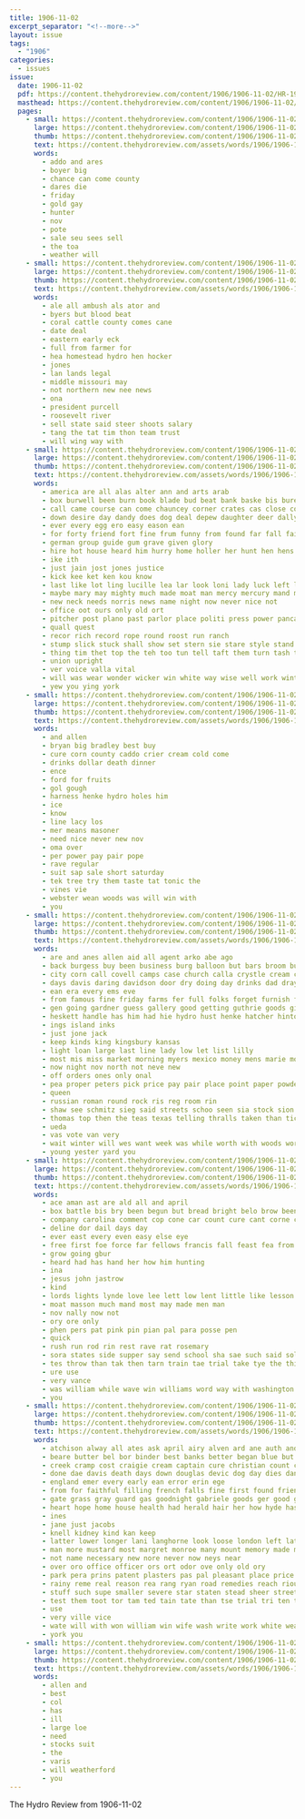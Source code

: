 ```yaml
---
title: 1906-11-02
excerpt_separator: "<!--more-->"
layout: issue
tags:
  - "1906"
categories:
  - issues
issue:
  date: 1906-11-02
  pdf: https://content.thehydroreview.com/content/1906/1906-11-02/HR-1906-11-02.pdf
  masthead: https://content.thehydroreview.com/content/1906/1906-11-02/masthead/HR-1906-11-02.jpg
  pages:
    - small: https://content.thehydroreview.com/content/1906/1906-11-02/small/HR-1906-11-02-01.jpg
      large: https://content.thehydroreview.com/content/1906/1906-11-02/large/HR-1906-11-02-01.jpg
      thumb: https://content.thehydroreview.com/content/1906/1906-11-02/thumbnails/HR-1906-11-02-01.jpg
      text: https://content.thehydroreview.com/assets/words/1906/1906-11-02/HR-1906-11-02-01.txt
      words:
        - addo and ares
        - boyer big
        - chance can come county
        - dares die
        - friday
        - gold gay
        - hunter
        - nov
        - pote
        - sale seu sees sell
        - the toa
        - weather will
    - small: https://content.thehydroreview.com/content/1906/1906-11-02/small/HR-1906-11-02-02.jpg
      large: https://content.thehydroreview.com/content/1906/1906-11-02/large/HR-1906-11-02-02.jpg
      thumb: https://content.thehydroreview.com/content/1906/1906-11-02/thumbnails/HR-1906-11-02-02.jpg
      text: https://content.thehydroreview.com/assets/words/1906/1906-11-02/HR-1906-11-02-02.txt
      words:
        - ale all ambush als ator and
        - byers but blood beat
        - coral cattle county comes cane
        - date deal
        - eastern early eck
        - full from farmer for
        - hea homestead hydro hen hocker
        - jones
        - lan lands legal
        - middle missouri may
        - not northern new nee news
        - ona
        - president purcell
        - roosevelt river
        - sell state said steer shoots salary
        - tang the tat tim thon team trust
        - will wing way with
    - small: https://content.thehydroreview.com/content/1906/1906-11-02/small/HR-1906-11-02-03.jpg
      large: https://content.thehydroreview.com/content/1906/1906-11-02/large/HR-1906-11-02-03.jpg
      thumb: https://content.thehydroreview.com/content/1906/1906-11-02/thumbnails/HR-1906-11-02-03.jpg
      text: https://content.thehydroreview.com/assets/words/1906/1906-11-02/HR-1906-11-02-03.txt
      words:
        - america are all alas alter ann and arts arab
        - box burwell been burn book blade bud beat bank baske bis bureau back bills board boy banks barn began but best break better
        - call came course can come chauncey corner crates cas close con case carry curry craw colts china christmas counter cellar cases clerk cotton cach
        - down desire day dandy does dog deal depew daughter deer dally
        - ever every egg ero easy eason ean
        - for forty friend fort fine frum funny from found far fall fails fix farmer full fun fellows first
        - german group guide gum grave given glory
        - hire hot house heard him hurry home holler her hunt hen hens heir hea had has how horse
        - ike ith
        - just jain jost jones justice
        - kick kee ket ken kou know
        - last like lot ling lucille lea lar look loni lady luck left lay long lose
        - maybe mary may mighty much made moat man mercy mercury mand more mews mell mince money must most
        - new neck needs norris news name night now never nice not
        - office oot ours only old ort
        - pitcher post plano past parlor place politi press power pancake picking paper pride pro peter poke
        - quall quest
        - recor rich record rope round roost run ranch
        - stump slick stuck shall show set stern sie stare style stand she sho snapper states sake shed store sea small stilts still stands sich straw sons say side speak summer send sill state see
        - thing tim thet top the teh too tun tell taft them turn tash than tiny tom taken town ties then tine ting tack ton thar
        - union upright
        - ver voice valla vital
        - will was wear wonder wicker win white way wise well work winter wife warn with
        - yew you ying york
    - small: https://content.thehydroreview.com/content/1906/1906-11-02/small/HR-1906-11-02-04.jpg
      large: https://content.thehydroreview.com/content/1906/1906-11-02/large/HR-1906-11-02-04.jpg
      thumb: https://content.thehydroreview.com/content/1906/1906-11-02/thumbnails/HR-1906-11-02-04.jpg
      text: https://content.thehydroreview.com/assets/words/1906/1906-11-02/HR-1906-11-02-04.txt
      words:
        - and allen
        - bryan big bradley best buy
        - cure corn county caddo crier cream cold come
        - drinks dollar death dinner
        - ence
        - ford for fruits
        - gol gough
        - harness henke hydro holes him
        - ice
        - know
        - line lacy los
        - mer means masoner
        - need nice never new nov
        - oma over
        - per power pay pair pope
        - rave regular
        - suit sap sale short saturday
        - tek tree try them taste tat tonic the
        - vines vie
        - webster wean woods was will win with
        - you
    - small: https://content.thehydroreview.com/content/1906/1906-11-02/small/HR-1906-11-02-05.jpg
      large: https://content.thehydroreview.com/content/1906/1906-11-02/large/HR-1906-11-02-05.jpg
      thumb: https://content.thehydroreview.com/content/1906/1906-11-02/thumbnails/HR-1906-11-02-05.jpg
      text: https://content.thehydroreview.com/assets/words/1906/1906-11-02/HR-1906-11-02-05.txt
      words:
        - are and anes allen aid all agent arko abe ago
        - back burgess buy been business burg balloon but bars broom butter boys binger beans bodey bast best bill big bands
        - city corn call covell camps case church calla crystle cream creek christmas cash cand chloe card can came crier col cost cutting close come cotton
        - days davis daring davidson door dry doing day drinks dad dray december
        - ean era every ems eve
        - from famous fine friday farms fer full folks forget furnish for foss fall foreman farm first fife frank
        - gen going gardner guess gallery good getting guthrie goods gist
        - heskett handle has him had hie hydro hust henke hatcher hinton hungate high hold house how
        - ings island inks
        - just jone jack
        - keep kinds king kingsbury kansas
        - light loan large last line lady low let list lilly
        - most mis miss market morning myers mexico money mens marie morgan main made mer more meguire men man mon mccoy mince mor must maa mat
        - now night nov north not neve new
        - off orders ones only onal
        - pea proper peters pick price pay pair place point paper powder
        - queen
        - russian roman round rock ris reg room rin
        - shaw see schmitz sieg said streets schoo seen sia stock sion stockton string speech ship save sell soap store shape seed sunday street stewart supper still suit sale saturday side sample snapp sun sees set
        - thomas top then the teas texas telling thralls taken than tick them travers take trip tea takes
        - ueda
        - vas vote van very
        - wait winter will wes want week was while worth with woods world wade weeks wall wise work welcome wheat willow windy white
        - young yester yard you
    - small: https://content.thehydroreview.com/content/1906/1906-11-02/small/HR-1906-11-02-06.jpg
      large: https://content.thehydroreview.com/content/1906/1906-11-02/large/HR-1906-11-02-06.jpg
      thumb: https://content.thehydroreview.com/content/1906/1906-11-02/thumbnails/HR-1906-11-02-06.jpg
      text: https://content.thehydroreview.com/assets/words/1906/1906-11-02/HR-1906-11-02-06.txt
      words:
        - ace aman ast are ald all and april
        - box battle bis bry been begun but bread bright belo brow beene bee
        - company carolina comment cop cone car count cure cant corne can come common cluster
        - deline dor dail days day
        - ever east every even easy else eye
        - free first foe force far fellows francis fall feast fea from fell for forma fore
        - grow going gbur
        - heard had has hand her how him hunting
        - ina
        - jesus john jastrow
        - kind
        - lords lights lynde love lee lett low lent little like lesson lea longer last
        - moat masson much mand most may made men man
        - nov nally now not
        - ory ore only
        - phen pers pat pink pin pian pal para posse pen
        - quick
        - rush run rod rin rest rave rat rosemary
        - sora states side supper say send school sha sae such said soll sunday sun sheriff she star sing slow still speech south sich seek senator
        - tes throw than tak then tarn train tae trial take tye the thing tart tee
        - ure use
        - very vance
        - was william while wave win williams word way with washington wint waiter will wee window
        - you
    - small: https://content.thehydroreview.com/content/1906/1906-11-02/small/HR-1906-11-02-07.jpg
      large: https://content.thehydroreview.com/content/1906/1906-11-02/large/HR-1906-11-02-07.jpg
      thumb: https://content.thehydroreview.com/content/1906/1906-11-02/thumbnails/HR-1906-11-02-07.jpg
      text: https://content.thehydroreview.com/assets/words/1906/1906-11-02/HR-1906-11-02-07.txt
      words:
        - atchison alway all ates ask april airy alven ard ane auth and auch ago agi america aug addi astor american are
        - beare butter bel bor binder best banks better began blue but been board battle bare body bring beans begin bil bough blower bae buffalo batten back bottle bal burns bow
        - creek cramp cost craigie cream captain cure christian count crust cura chesebrough city came center cayenne cad char con cai clore
        - done dae davis death days down douglas devic dog day dies danby dear during doubt doctor due dust
        - england emer every early ean error erin ege
        - from for faithful filling french falls fine first found friends fees florence fead fresh fog fan far felt full file fire fond face friend forth
        - gate grass gray guard gas goodnight gabriele goods ger good gant gue gears given german
        - heart hope home house health had herald hair her how hyde has horse haire hard hens hunts hams
        - ines
        - jane just jacobs
        - knell kidney kind kan keep
        - latter lower longer lani langhorne look loose london left late lyn loss less life little last lydia lewis lit lightning like
        - man more mustard most margret monroe many mount memory made mich merkley min must may mince montreal much morning matter mix mee money montis
        - not name necessary new nore never now neys near
        - over oro office officer ors ort odor ove only old ory
        - park pera prins patent plasters pas pal pleasant place price paris pee per plant people pro pain purchase president pepper pinkham pena part peasant past point
        - rainy reme real reason rea rang ryan road remedies reach rious rue roof richmond rosemond rene read
        - stuff such supe smaller severe star staten stead sheer street swann size safe soon shoe shown san straight starch she said shape sil say sen seen strength state single smoke sally story sand stage seek short sur silo strike soap
        - test them toot tor tam ted tain tate than tse trial tri ten tut tad try tha tho too then tompkins thing towns tat the tine
        - use
        - very ville vice
        - wate will with won william win wife wash write work white wear wie world why was wich while well waldorf walls weak
        - york you
    - small: https://content.thehydroreview.com/content/1906/1906-11-02/small/HR-1906-11-02-08.jpg
      large: https://content.thehydroreview.com/content/1906/1906-11-02/large/HR-1906-11-02-08.jpg
      thumb: https://content.thehydroreview.com/content/1906/1906-11-02/thumbnails/HR-1906-11-02-08.jpg
      text: https://content.thehydroreview.com/assets/words/1906/1906-11-02/HR-1906-11-02-08.txt
      words:
        - allen and
        - best
        - col
        - has
        - ill
        - large loe
        - need
        - stocks suit
        - the
        - varis
        - will weatherford
        - you
---
```


The Hydro Review from 1906-11-02

<!--more-->

